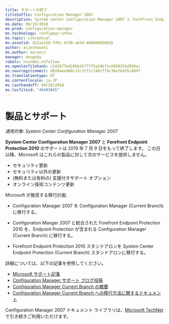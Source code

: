 ```yaml
---
title: サポートの終了
titleSuffix: Configuration Manager 2007
description: System Center Configuration Manager 2007 と Forefront Endpoint Protection 2010 のサポートは 2019 年 7 月 9 日をもって終了します。
ms.date: 09/19/2018
ms.prod: configuration-manager
ms.technology: configmgr-other
ms.topic: conceptual
ms.assetid: 422aa328-7d9c-47d9-ab54-49668085881b
author: aczechowski
ms.author: aaroncz
manager: dougeby
robots: noindex,nofollow
ms.openlocfilehash: c142b77ed20bb2b77f75a24bf1c6058151d950ac
ms.sourcegitcommit: d020aee900c12c1f71cf402774c3befb435c8d9f
ms.translationtype: HT
ms.contentlocale: ja-JP
ms.lasthandoff: 09/20/2018
ms.locfileid: "46493845"
---
```

# <a name="product-end-of-support"></a>製品とサポート

*適用対象: System Center Configuration Manager 2007*

**System Center Configuration Manager 2007** と **Forefront Endpoint Protection 2010** のサポートは 2019 年 7 月 9 日をもって終了します。 この日以降、Microsoft はこれらの製品に対して次のサービスを提供しません。 
- セキュリティ更新
- セキュリティ以外の更新
- (無料または有料の) 支援付きサポート オプション
- オンライン技術コンテンツ更新 

Microsoft が推奨する移行計画:

- Configuration Manager 2007 を Configuration Manager (Current Branch) に移行する。  

- Configuration Manger 2007 と統合された Forefront Endpoint Protection 2010 を、Endpoint Protection が含まれる Configuration Manager (Current Branch) に移行する。  

- Forefront Endpoint Protection 2010 スタンドアロンを System Center Endpoint Protection (Current Branch) スタンドアロンに移行する。  


詳細については、以下の記事を参照してください。

- [Microsoft サポート記事](https://support.microsoft.com/help/4096323)  
- [Configuration Manager サポート ブログ投稿](https://blogs.technet.microsoft.com/configurationmgr/2018/03/30/configuration-manager-2007-approaching-end-of-support-what-you-need-to-know/)  
- [Configuration Manager Current Branch の概要](/sccm/core/understand/introduction)  
- [Configuration Manager Current Branch への移行方法に関するドキュメント](/sccm/core/migration/migrate-data-between-hierarchies)  


Configuration Manager 2007 ドキュメント ライブラリは、[Microsoft TechNet](https://technet.microsoft.com/library/bb735860.aspx) で引き続きご利用いただけます。